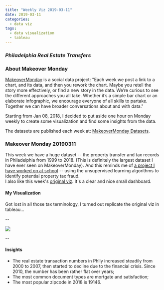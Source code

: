 ```yaml
---
title: "Weekly Viz 2019-03-11"
date: 2019-03-11
categories:
  - data viz
tags:
  - data visualization
  - tableau
---
```


### *Philadelphia Real Estate Transfers*


### About Makeover Monday

[MakeoverMonday](http://www.makeovermonday.co.uk/) is a social data project:
"Each week we post a link to a chart, and its data, and then you rework the chart.
Maybe you retell the story more effectively, or find a new story in the data.
We’re curious to see the different approaches you all take. Whether it’s a simple bar chart or an elaborate infographic, we encourage everyone of all skills to partake.
Together we can have broader conversations about and with data."

Starting from Jan 08, 2018, I decided to put aside one hour on Monday weekly to create some visualization and find some insights from the data.

The datasets are published each week at: [MakeoverMonday Datasets](http://www.makeovermonday.co.uk/data/).

### Makeover Monday 20190311

This week we have a huge dataset -- the property transfer and tax records in Philadelphia from 1999 to 2018. (This is definitely the largest dataset I have ever seen on MakeoverMonday). And this reminds me of [a project I have worked on at school](https://github.com/yudong-94/Unsupervised-Fraud-Detection-Algorithm) -- using the unsupervised learning algorithms to identify potential property tax fraud.   
I also like this week's [original viz](https://data.phila.gov/visualizations/real-estate-transfers). It's a clear and nice small dashboard.  

#### My Visualization

Got lost in all those tax terminology, I turned out replicate the original viz in tableau... 

--  

<div class='tableauPlaceholder' id='viz1552360295395' style='position: relative'>
<noscript><a href='#'>
  <img alt=' ' src='https:&#47;&#47;public.tableau.com&#47;static&#47;images&#47;Ma&#47;MakeOverMonday20190311_15523591256140&#47;PhllyRealEstate&#47;1_rss.png' style='border: none' />
</a></noscript>
<object class='tableauViz'  style='display:none;'>
  <param name='host_url' value='https%3A%2F%2Fpublic.tableau.com%2F' />
  <param name='embed_code_version' value='3' /> 
  <param name='site_root' value='' />
  <param name='name' value='MakeOverMonday20190311_15523591256140&#47;PhllyRealEstate' />
  <param name='tabs' value='no' />
  <param name='toolbar' value='yes' />
  <param name='static_image' value='https:&#47;&#47;public.tableau.com&#47;static&#47;images&#47;Ma&#47;MakeOverMonday20190311_15523591256140&#47;PhllyRealEstate&#47;1.png' />
  <param name='animate_transition' value='yes' />
  <param name='display_static_image' value='yes' />
  <param name='display_spinner' value='yes' />
  <param name='display_overlay' value='yes' />
  <param name='display_count' value='yes' />
  <param name='filter' value='publish=yes' />
</object></div>               
<script type='text/javascript'>          
  var divElement = document.getElementById('viz1552360295395');      
  var vizElement = divElement.getElementsByTagName('object')[0];     
  vizElement.style.width='800px';vizElement.style.height='827px';   
  var scriptElement = document.createElement('script');           
  scriptElement.src = 'https://public.tableau.com/javascripts/api/viz_v1.js';    
  vizElement.parentNode.insertBefore(scriptElement, vizElement);                
</script>  

--  

#### Insights
* The real estate transaction numbers in Phlly increased steadily from 2000 to 2007, then started to decline due to the financial crisis. Since 2010, the number has been rather flat over years;  
* The most common document types are mortgate and satisfaction;  
* The most popular zipcode in 2018 is 19146.  

